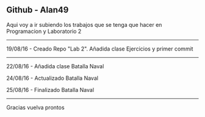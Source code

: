 <html>
  <body>
    <h2>Github - Alan49</h2>
    <p>Aqui voy a ir subiendo los trabajos que se tenga que hacer en Programacion y Laboratorio 2</p>
    <hr/>
    <p>19/08/16 - Creado Repo "Lab 2". Añadida clase Ejercicios y primer commit</p>
    <hr/>
    <p>22/08/16 - Añadida clase Batalla Naval</p>
    <p>24/08/16 - Actualizado Batalla Naval</p>
    <p>25/08/16 - Finalizado Batalla Naval</p>
    <hr/>
    <p>Gracias vuelva prontos</p>
  </body>
</html>
